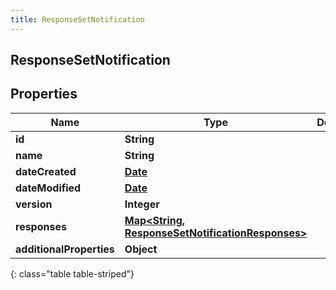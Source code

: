 ```yaml
---
title: ResponseSetNotification
---
```

## ResponseSetNotification


## Properties

| Name | Type | Description | Notes |
| ------------ | ------------- | ------------- | ------------- |
| **id** | **String** |  |  [optional] |
| **name** | **String** |  |  [optional] |
| **dateCreated** | [**Date**](Date.html) |  |  [optional] |
| **dateModified** | [**Date**](Date.html) |  |  [optional] |
| **version** | **Integer** |  |  [optional] |
| **responses** | [**Map&lt;String, ResponseSetNotificationResponses&gt;**](ResponseSetNotificationResponses.html) |  |  [optional] |
| **additionalProperties** | **Object** |  |  [optional] |
{: class="table table-striped"}



